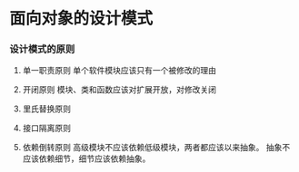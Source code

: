 # 面向对象的设计模式

### 设计模式的原则
1. 单一职责原则
单个软件模块应该只有一个被修改的理由

2. 开闭原则
模块、类和函数应该对扩展开放，对修改关闭

3. 里氏替换原则

4. 接口隔离原则

5. 依赖倒转原则
高级模块不应该依赖低级模块，两者都应该以来抽象。
抽象不应该依赖细节，细节应该依赖抽象。
